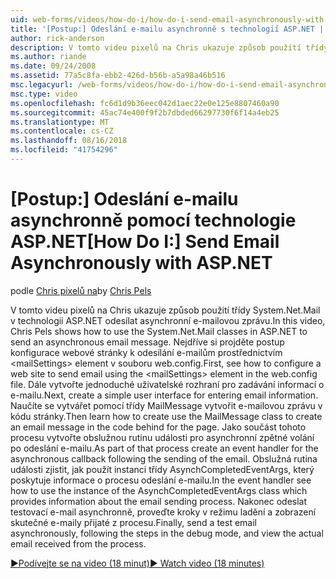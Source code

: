 ```yaml
---
uid: web-forms/videos/how-do-i/how-do-i-send-email-asynchronously-with-aspnet
title: '[Postup:] Odeslání e-mailu asynchronně s technologií ASP.NET | Dokumentace Microsoftu'
author: rick-anderson
description: V tomto videu pixelů na Chris ukazuje způsob použití třídy System.Net.Mail v technologii ASP.NET odesílat asynchronní e-mailovou zprávu. Nejdříve si projděte postup konfigurace web si...
ms.author: riande
ms.date: 09/24/2008
ms.assetid: 77a5c8fa-ebb2-426d-b56b-a5a98a46b516
msc.legacyurl: /web-forms/videos/how-do-i/how-do-i-send-email-asynchronously-with-aspnet
msc.type: video
ms.openlocfilehash: fc6d1d9b36eec042d1aec22e0e125e8807460a90
ms.sourcegitcommit: 45ac74e400f9f2b7dbded66297730f6f14a4eb25
ms.translationtype: MT
ms.contentlocale: cs-CZ
ms.lasthandoff: 08/16/2018
ms.locfileid: "41754296"
---
```

<a name="how-do-i-send-email-asynchronously-with-aspnet"></a><span data-ttu-id="1b235-104">[Postup:] Odeslání e-mailu asynchronně pomocí technologie ASP.NET</span><span class="sxs-lookup"><span data-stu-id="1b235-104">[How Do I:] Send Email Asynchronously with ASP.NET</span></span>
====================
<span data-ttu-id="1b235-105">podle [Chris pixelů na](https://twitter.com/chrispels)</span><span class="sxs-lookup"><span data-stu-id="1b235-105">by [Chris Pels](https://twitter.com/chrispels)</span></span>

<span data-ttu-id="1b235-106">V tomto videu pixelů na Chris ukazuje způsob použití třídy System.Net.Mail v technologii ASP.NET odesílat asynchronní e-mailovou zprávu.</span><span class="sxs-lookup"><span data-stu-id="1b235-106">In this video, Chris Pels shows how to use the System.Net.Mail classes in ASP.NET to send an asynchronous email message.</span></span> <span data-ttu-id="1b235-107">Nejdříve si projděte postup konfigurace webové stránky k odesílání e-mailům prostřednictvím &lt;mailSettings&gt; element v souboru web.config.</span><span class="sxs-lookup"><span data-stu-id="1b235-107">First, see how to configure a web site to send email using the &lt;mailSettings&gt; element in the web.config file.</span></span> <span data-ttu-id="1b235-108">Dále vytvořte jednoduché uživatelské rozhraní pro zadávání informací o e-mailu.</span><span class="sxs-lookup"><span data-stu-id="1b235-108">Next, create a simple user interface for entering email information.</span></span> <span data-ttu-id="1b235-109">Naučíte se vytvářet pomocí třídy MailMessage vytvořit e-mailovou zprávu v kódu stránky.</span><span class="sxs-lookup"><span data-stu-id="1b235-109">Then learn how to create use the MailMessage class to create an email message in the code behind for the page.</span></span> <span data-ttu-id="1b235-110">Jako součást tohoto procesu vytvořte obslužnou rutinu události pro asynchronní zpětné volání po odeslání e-mailu.</span><span class="sxs-lookup"><span data-stu-id="1b235-110">As part of that process create an event handler for the asynchronous callback following the sending of the email.</span></span> <span data-ttu-id="1b235-111">Obslužná rutina události zjistit, jak použít instanci třídy AsynchCompletedEventArgs, který poskytuje informace o procesu odeslání e-mailu.</span><span class="sxs-lookup"><span data-stu-id="1b235-111">In the event handler see how to use the instance of the AsynchCompletedEventArgs class which provides information about the email sending process.</span></span> <span data-ttu-id="1b235-112">Nakonec odeslat testovací e-mail asynchronně, proveďte kroky v režimu ladění a zobrazení skutečné e-maily přijaté z procesu.</span><span class="sxs-lookup"><span data-stu-id="1b235-112">Finally, send a test email asynchronously, following the steps in the debug mode, and view the actual email received from the process.</span></span>

[<span data-ttu-id="1b235-113">&#9654;Podívejte se na video (18 minut)</span><span class="sxs-lookup"><span data-stu-id="1b235-113">&#9654; Watch video (18 minutes)</span></span>](https://channel9.msdn.com/Blogs/ASP-NET-Site-Videos/how-do-i-send-email-asynchronously-with-aspnet)

